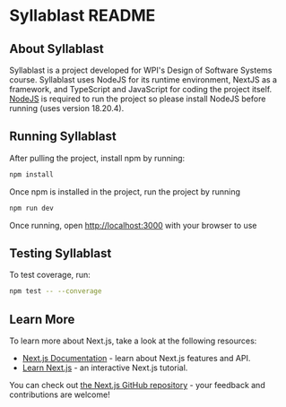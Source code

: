 # Syllablast README

## About Syllablast
Syllablast is a project developed for WPI's Design of Software Systems course. Syllablast uses NodeJS for its runtime environment, NextJS as a framework, and TypeScript and JavaScript for coding the project itself. [NodeJS](https://nodejs.org/en/download/package-manager) is required to run the project so please install NodeJS before running (uses version 18.20.4).

## Running Syllablast
After pulling the project, install npm by running:
```bash
npm install
```

Once npm is installed in the project, run the project by running

```bash
npm run dev
```

Once running, open [http://localhost:3000](http://localhost:3000) with your browser to use 

## Testing Syllablast

To test coverage, run:
```bash
npm test -- --converage
```

## Learn More

To learn more about Next.js, take a look at the following resources:

- [Next.js Documentation](https://nextjs.org/docs) - learn about Next.js features and API.
- [Learn Next.js](https://nextjs.org/learn) - an interactive Next.js tutorial.

You can check out [the Next.js GitHub repository](https://github.com/vercel/next.js) - your feedback and contributions are welcome!
